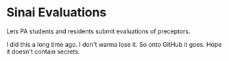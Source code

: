 # Sinai Evaluations

Lets PA students and residents submit evaluations of preceptors.

I did this a long time ago.  I don't wanna lose it.  So onto GitHub it goes.
Hope it doesn't contain secrets.
